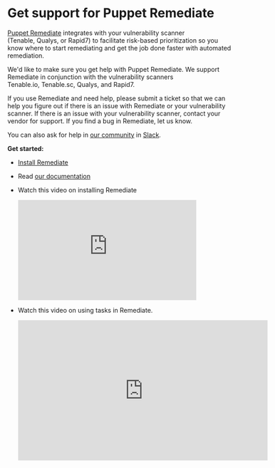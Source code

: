 # Get support for Puppet Remediate
<p><a href="https://puppet.com/docs/remediate/latest/remediate.html">Puppet Remediate</a> integrates with your vulnerability scanner (Tenable, Qualys, or Rapid7) to facilitate risk-based prioritization so you know where to start remediating and get the job done faster with automated remediation.</p>
<p>We'd like to make sure you get help with Puppet Remediate. We support Remediate in conjunction with the vulnerability scanners Tenable.io, <span>Tenable.sc, </span>Qualys, and Rapid7.</p>
<p>If you use Remediate and need help, please submit a ticket so that we can help you figure out if there is an issue with Remediate or your vulnerability scanner. If there is an issue with your vulnerability scanner, contact your vendor for support. If you find a bug in Remediate, let us know.</p>
<p>You can also ask for help in <a href="https://puppet.com/community/">our community</a> in <a href="https://slack.puppet.com/">Slack</a>.</p>
<p><strong>Get started:</strong></p>
<ul>
<li>
<p><a href="https://puppet.com/docs/remediate/latest/installing_remediate.html">Install Remediate</a></p>
</li>
<li>
<p>Read <a href="https://puppet.com/docs/remediate/latest/remediate.html">our documentation</a></p>
</li>
<li>
<p>Watch this video on installing Remediate</p>
<p><iframe class="wistia_embed" title="Wistia video player" src="https://fast.wistia.net/embed/iframe/h98lf6uyk4" name="wistia_embed" width="400" height="225" frameborder="0" scrolling="no" allowfullscreen=""></iframe></p>
</li>
<li>
<p>Watch this video on using tasks in Remediate.</p>
<p><iframe src="https://www.youtube.com/embed/zxqVa6r7Viw" width="560" height="315" frameborder="0" allowfullscreen=""></iframe></p>
</li>
</ul>
